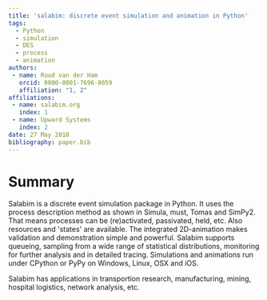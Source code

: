 ```yaml
---
title: 'salabim: discrete event simulation and animation in Python'
tags:
  - Python
  - simulation
  - DES
  - process
  - animation
authors:
 - name: Ruud van der Ham
   orcid: 0000-0001-7696-8059
   affiliation: "1, 2"
affiliations:
 - name: salabim.org
   index: 1
 - name: Upward Systems
   index: 2
date: 27 May 2018
bibliography: paper.bib
---
```


# Summary

Salabim is a discrete event simulation package in Python.
It uses the process description method as shown in Simula, must, Tomas and SimPy2.
That means processes can be (re)activated, passivated, held, etc. Also resources and
'states' are available.
The integrated 2D-animation makes validation and demonstration simple and powerful.
Salabim supports queueing, sampling from a wide range of statistical distributions, monitoring for further analysis and in detailed tracing.
Simulations and animations run under CPython or PyPy on Windows, Linux, OSX and iOS.

Salabim has applications in transportion research, manufacturing, mining, hospital logistics, network analysis, etc.

